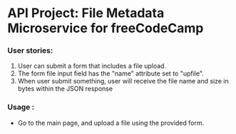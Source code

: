 
# API Project: File Metadata Microservice for freeCodeCamp

###    User stories:
1. User can submit a form that includes a file upload.
2. The form file input field  has the "name" attribute set to "upfile".
3. When user submit something, user will receive the file name and size in bytes within the JSON response

### Usage :
* Go to the main page, and upload a file using the provided form.
